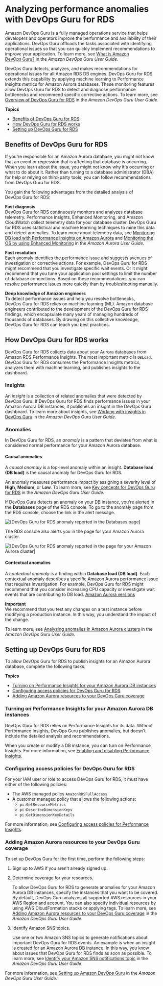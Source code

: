 # Analyzing performance anomalies with DevOps Guru for RDS<a name="devops-guru-for-rds"></a>

Amazon DevOps Guru is a fully managed operations service that helps developers and operators improve the performance and availability of their applications\. DevOps Guru offloads the tasks associated with identifying operational issues so that you can quickly implement recommendations to improve your application\. To learn more, see [What is Amazon DevOps Guru?](https://docs.aws.amazon.com/devops-guru/latest/userguide/welcome.html) in the *Amazon DevOps Guru User Guide*\.

DevOps Guru detects, analyzes, and makes recommendations for operational issues for all Amazon RDS DB engines\. DevOps Guru for RDS extends this capability by applying machine learning to Performance Insights metrics for Amazon Aurora databases\. These monitoring features allow DevOps Guru for RDS to detect and diagnose performance bottlenecks and recommend specific corrective actions\. To learn more, see [Overview of DevOps Guru for RDS](https://docs.aws.amazon.com/http://lascap-ug-rds/working-with-rds.overview.html) in the *Amazon DevOps Guru User Guide*\.

**Topics**
+ [Benefits of DevOps Guru for RDS](#devops-guru-for-rds.benefits)
+ [How DevOps Guru for RDS works](#devops-guru-for-rds.how-it-works)
+ [Setting up DevOps Guru for RDS](#devops-guru-for-rds.configuring)

## Benefits of DevOps Guru for RDS<a name="devops-guru-for-rds.benefits"></a>

If you're responsible for an Amazon Aurora database, you might not know that an event or regression that is affecting that database is occurring\. When you learn about the issue, you might not know why it's occurring or what to do about it\. Rather than turning to a database administrator \(DBA\) for help or relying on third\-party tools, you can follow recommendations from DevOps Guru for RDS\. 

You gain the following advantages from the detailed analysis of DevOps Guru for RDS:

**Fast diagnosis**  
DevOps Guru for RDS continuously monitors and analyzes database telemetry\. Performance Insights, Enhanced Monitoring, and Amazon CloudWatch collect telemetry data for your database cluster\. DevOps Guru for RDS uses statistical and machine learning techniques to mine this data and detect anomalies\. To learn more about telemetry data, see [Monitoring DB load with Performance Insights on Amazon Aurora](https://docs.aws.amazon.com/AmazonRDS/latest/AuroraUserGuide/USER_PerfInsights.html) and [Monitoring the OS by using Enhanced Monitoring](https://docs.aws.amazon.com/AmazonRDS/latest/AuroraUserGuide/USER_Monitoring.OS.html) in the *Amazon Aurora User Guide*\.

**Fast resolution**  
Each anomaly identifies the performance issue and suggests avenues of investigation or corrective actions\. For example, DevOps Guru for RDS might recommend that you investigate specific wait events\. Or it might recommend that you tune your application pool settings to limit the number of database connections\. Based on these recommendations, you can resolve performance issues more quickly than by troubleshooting manually\.

**Deep knowledge of Amazon engineers**  
To detect performance issues and help you resolve bottlenecks, DevOps Guru for RDS relies on machine learning \(ML\)\. Amazon database engineers contributed to the development of the DevOps Guru for RDS findings, which encapsulate many years of managing hundreds of thousands of databases\. By drawing on this collective knowledge, DevOps Guru for RDS can teach you best practices\.

## How DevOps Guru for RDS works<a name="devops-guru-for-rds.how-it-works"></a>

DevOps Guru for RDS collects data about your Aurora databases from Amazon RDS Performance Insights\. The most important metric is `DBLoad`\. DevOps Guru for RDS consumes the Performance Insights metrics, analyzes them with machine learning, and publishes insights to the dashboard\.

### Insights<a name="devops-guru-for-rds.how-it-works.insights"></a>

An *insight* is a collection of related anomalies that were detected by DevOps Guru\. If DevOps Guru for RDS finds performance issues in your Amazon Aurora DB instances, it publishes an insight in the DevOps Guru dashboard\. To learn more about insights, see [Working with insights in DevOps Guru](https://docs.aws.amazon.com/devops-guru/latest/userguide/working-with-insights.html) in the *Amazon DevOps Guru User Guide*\.

### Anomalies<a name="devops-guru-for-rds.how-it-works.anomalies"></a>

In DevOps Guru for RDS, an *anomaly* is a pattern that deviates from what is considered normal performance for your Amazon Aurora database\. 

#### Causal anomalies<a name="devops-guru-for-rds.how-it-works.anomalies.causal"></a>

A *causal anomaly* is a top\-level anomaly within an insight\. **Database load \(DB load\)** is the causal anomaly for DevOps Guru for RDS\. 

An anomaly measures performance impact by assigning a severity level of **High**, **Medium**, or **Low**\. To learn more, see [Key concepts for DevOps Guru for RDS](https://docs.aws.amazon.com/http://lashdown-cap-ug-rds/working-with-rds.overview.definitions.html) in the *Amazon DevOps Guru User Guide*\.

If DevOps Guru detects an anomaly on your DB instance, you're alerted in the **Databases** page of the RDS console\. To go to the anomaly page from the RDS console, choose the link in the alert message\.

![\[DevOps Guru for RDS anomaly reported in the Databases page\]](http://docs.aws.amazon.com/AmazonRDS/latest/AuroraUserGuide/images/aurora-devops-guru-dbpage-alert.png)

 The RDS console also alerts you in the page for your Amazon Aurora cluster\.

![\[DevOps Guru for RDS anomaly reported in the page for your Amazon Aurora cluster\]](http://docs.aws.amazon.com/AmazonRDS/latest/AuroraUserGuide/images/aurora-devops-guru-alert.png)

#### Contextual anomalies<a name="devops-guru-for-rds.how-it-works.anomalies.contextual"></a>

A *contextual anomaly* is a finding within **Database load \(DB load\)**\. Each contextual anomaly describes a specific Amazon Aurora performance issue that requires investigation\. For example, DevOps Guru for RDS might recommend that you consider increasing CPU capacity or investigate wait events that are contributing to DB load\. [Amazon Aurora versions](Aurora.VersionPolicy.md)

**Important**  
We recommend that you test any changes on a test instance before modifying a production instance\. In this way, you understand the impact of the change\.

To learn more, see [Analyzing anomalies in Amazon Aurora clusters](https://docs.aws.amazon.com/cap-ug-rds/working-with-rds.analyzing.html) in the *Amazon DevOps Guru User Guide*\.

## Setting up DevOps Guru for RDS<a name="devops-guru-for-rds.configuring"></a>

To allow DevOps Guru for RDS to publish insights for an Amazon Aurora database, complete the following tasks\.

**Topics**
+ [Turning on Performance Insights for your Amazon Aurora DB instances](#devops-guru-for-rds.configuring.performance-insights)
+ [Configuring access policies for DevOps Guru for RDS](#devops-guru-for-rds.configuring.access)
+ [Adding Amazon Aurora resources to your DevOps Guru coverage](#devops-guru-for-rds.configuring.coverage)

### Turning on Performance Insights for your Amazon Aurora DB instances<a name="devops-guru-for-rds.configuring.performance-insights"></a>

DevOps Guru for RDS relies on Performance Insights for its data\. Without Performance Insights, DevOps Guru publishes anomalies, but doesn't include the detailed analysis and recommendations\. 

When you create or modify a DB instance, you can turn on Performance Insights\. For more information, see [Enabling and disabling Performance Insights](USER_PerfInsights.Enabling.md)\.

### Configuring access policies for DevOps Guru for RDS<a name="devops-guru-for-rds.configuring.access"></a>

For your IAM user or role to access DevOps Guru for RDS, it must have either of the following policies:
+ The AWS managed policy `AmazonRDSFullAccess`
+ A customer managed policy that allows the following actions:
  + `pi:GetResourceMetrics`
  + `pi:DescribeDimensionKeys`
  + `pi:GetDimensionKeyDetails`

For more information, see [Configuring access policies for Performance Insights](USER_PerfInsights.access-control.md)\.

### Adding Amazon Aurora resources to your DevOps Guru coverage<a name="devops-guru-for-rds.configuring.coverage"></a>

To set up DevOps Guru for the first time, perform the following steps:

1. Sign up to AWS if you aren't already signed up\.

1. Determine coverage for your resources\.

   To allow DevOps Guru for RDS to generate anomalies for your Amazon Aurora DB instances, specify the instances that you want to be covered\. By default, DevOps Guru analyzes all supported AWS resources in your AWS Region and account\. You can also specify individual resources by using AWS CloudFormation stacks or applying tags\. To learn more, see [Adding Amazon Aurora resources to your DevOps Guru coverage](https://docs.aws.amazon.com/devops-guru/latest/userguide/working-with-rds.enabling.html#working-with-rds.enabling.cf) in the *Amazon DevOps Guru User Guide*\.

1. Identify Amazon SNS topics\.

   Use one or two Amazon SNS topics to generate notifications about important DevOps Guru for RDS events\. An example is when an insight is created for an Amazon Aurora DB instance\. In this way, you know about issues that DevOps Guru for RDS finds as soon as possible\. To learn more, see [Identify your Amazon SNS notifications topic](https://docs.aws.amazon.com/devops-guru/latest/userguide/setting-up.html#setting-up-notifications) in the *Amazon DevOps Guru User Guide*\.

For more information, see [Setting up Amazon DevOps Guru](https://docs.aws.amazon.com/devops-guru/latest/userguide/setting-up.html) in the *Amazon DevOps Guru User Guide*\.